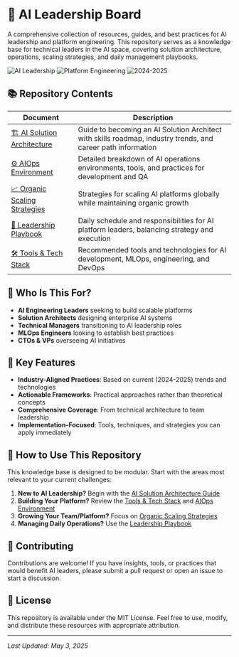# 🚀 AI Leadership Board

A comprehensive collection of resources, guides, and best practices for AI leadership and platform engineering. This repository serves as a knowledge base for technical leaders in the AI space, covering solution architecture, operations, scaling strategies, and daily management playbooks.

![AI Leadership](https://img.shields.io/badge/AI-Leadership-blue)
![Platform Engineering](https://img.shields.io/badge/Platform-Engineering-green)
![2024-2025](https://img.shields.io/badge/Updated-2025-orange)

## 📚 Repository Contents

| Document | Description |
|----------|-------------|
| [🏗️ AI Solution Architecture](AI-SA.md) | Guide to becoming an AI Solution Architect with skills roadmap, industry trends, and career path information |
| [⚙️ AIOps Environment](AIOps.md) | Detailed breakdown of AI operations environments, tools, and practices for development and QA |
| [📈 Organic Scaling Strategies](OrganicScaling.md) | Strategies for scaling AI platforms globally while maintaining organic growth |
| [📓 Leadership Playbook](Playbook.md) | Daily schedule and responsibilities for AI platform leaders, balancing strategy and execution |
| [🛠️ Tools & Tech Stack](Tools-Tech.md) | Recommended tools and technologies for AI development, MLOps, engineering, and DevOps |

## 🎯 Who Is This For?

- **AI Engineering Leaders** seeking to build scalable platforms
- **Solution Architects** designing enterprise AI systems
- **Technical Managers** transitioning to AI leadership roles
- **MLOps Engineers** looking to establish best practices
- **CTOs & VPs** overseeing AI initiatives

## 🌟 Key Features

- **Industry-Aligned Practices**: Based on current (2024-2025) trends and technologies
- **Actionable Frameworks**: Practical approaches rather than theoretical concepts
- **Comprehensive Coverage**: From technical architecture to team leadership
- **Implementation-Focused**: Tools, techniques, and strategies you can apply immediately

## 🔄 How to Use This Repository

This knowledge base is designed to be modular. Start with the areas most relevant to your current challenges:

1. **New to AI Leadership?** Begin with the [AI Solution Architecture Guide](AI-SA.md)
2. **Building Your Platform?** Review the [Tools & Tech Stack](Tools-Tech.md) and [AIOps Environment](AIOps.md)
3. **Growing Your Team/Platform?** Focus on [Organic Scaling Strategies](OrganicScaling.md)
4. **Managing Daily Operations?** Use the [Leadership Playbook](Playbook.md)

## 🤝 Contributing

Contributions are welcome! If you have insights, tools, or practices that would benefit AI leaders, please submit a pull request or open an issue to start a discussion.

## 📝 License

This repository is available under the MIT License. Feel free to use, modify, and distribute these resources with appropriate attribution.

---

*Last Updated: May 3, 2025*
